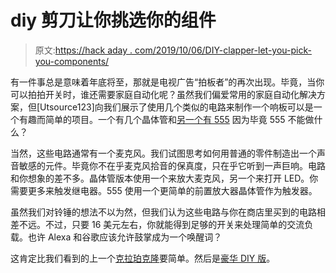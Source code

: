 # diy 剪刀让你挑选你的组件

> 原文:[https://hack aday . com/2019/10/06/DIY-clapper-let-you-pick-you-components/](https://hackaday.com/2019/10/06/diy-clapper-lets-you-pick-your-components/)

有一件事总是意味着年底将至，那就是电视广告“拍板者”的再次出现。毕竟，当你可以拍拍开关时，谁还需要家庭自动化呢？虽然我们偏爱常用的家庭自动化解决方案，但[Utsource123]向我们展示了使用几个类似的电路来制作一个响板可以是一个有趣而简单的项目。一个有几个晶体管和[另一个有 555](https://www.instructables.com/id/How-to-Make-Clapping-Switch-Circuit/) 因为毕竟 555 不能做什么？

当然，这些电路通常有一个麦克风。我们试图思考如何用普通的零件制造出一个声音敏感的元件。毕竟你不在乎麦克风拾音的保真度，只在乎它听到一声巨响。电路和你想象的差不多。晶体管版本使用一个来放大麦克风，另一个来打开 LED。你需要更多来触发继电器。555 使用一个更简单的前置放大器晶体管作为触发器。

虽然我们对铃锤的想法不以为然，但我们认为这些电路与你在商店里买到的电路相差不远。不过，只要 16 美元左右，你就能得到足够的开关来处理简单的交流负载。也许 Alexa 和谷歌应该允许鼓掌成为一个唤醒词？

这肯定比我们看到的上一个[克拉珀克隆](https://hackaday.com/2019/01/18/diy-clapper-is-1980s-style-with-raspberry-pi-twist/)要简单。然后是[豪华 DIY 版](https://hackaday.com/2018/07/13/give-the-clapper-a-hand/)。